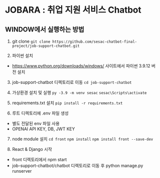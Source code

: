 # JOBARA : 취업 지원 서비스 Chatbot

## WINDOW에서 실행하는 방법

1.  git clone
    `git clone https://github.com/sesac-chatbot-final-project/job-support-chatbot.git`

2.  파이썬 설치

- https://www.python.org/downloads/windows/ 사이트에서 파이썬 3.9.12 버전 설치

3. job-support-chatbot 디렉토리로 이동
   `cd job-support-chatbot`

4. 가상환경 설치 및 실행
   `py -3.9 -m venv sesac`
   `sesac\Scripts\activate`

5. requirements.txt 설치
   `pip install -r requirements.txt`

6. 루트 디렉토리에 .env 파일 생성

- 별도 전달된 env 파일 사용
- OPENAI API KEY, DB, JWT KEY

7. node module 설치
   `cd front`
   `npm install`
   `npm install front --save-dev`

8. React & Django 시작

- front 디렉토리에서 npm start
- job-support-chatbot/chatbot 디렉토리로 이동 후 python manage.py runserver
